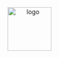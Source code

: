 <div id="header" align="center">
  <img src="https://i.imgur.com/py5ctdb.gif" width="100" alt="logo"/>
</div>
